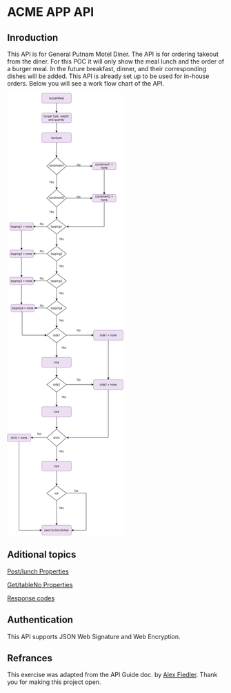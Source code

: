 # ACME APP API 

## Inroduction

This API is for General Putnam Motel Diner. The API is for ordering takeout from the diner.
For this POC it will only show the meal lunch and the order of a burger meal.
In the future breakfast, dinner, and their corresponding dishes will be added.
This API is already set up to be used for in-house orders. Below you will see a work flow chart of the API.

![API Work Flow](/API_Images/API%20Flow%20Chart.png)

## Aditional topics

[Post/lunch Properties](https://github.com/TaliaNovich/Hamburger_API_Docs/blob/main/POST.md)

[Get/tableNo Properties](https://github.com/TaliaNovich/Hamburger_API_Docs/blob/main/GET.md)

[Response codes](https://github.com/TaliaNovich/Hamburger_API_Docs/blob/main/Response_Codes.md)

## Authentication

This API supports JSON Web Signature and Web Encryption.

## Refrances 

This exercise was adapted from the API Guide doc. by [Alex Fiedler](https://www.linkedin.com/feed/update/urn:li:activity:6626465471241732096/).
Thank you for making this project open.
